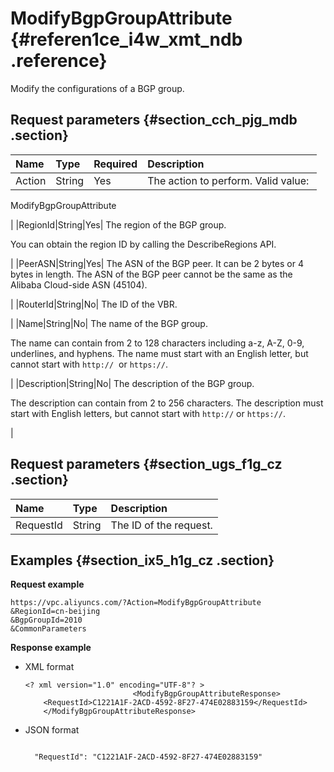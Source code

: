 # ModifyBgpGroupAttribute {#referen1ce_i4w_xmt_ndb .reference}

Modify the configurations of a BGP group.

## Request parameters {#section_cch_pjg_mdb .section}

|Name|Type|Required|Description|
|:---|:---|:-------|:----------|
|Action|String|Yes| The action to perform. Valid value: 

 ModifyBgpGroupAttribute

 |
|RegionId|String|Yes| The region of the BGP group.

 You can obtain the region ID by calling the DescribeRegions API.

 |
|PeerASN|String|Yes| The ASN of the BGP peer. It can be 2 bytes or 4 bytes in length. The ASN of the BGP peer cannot be the same as the Alibaba Cloud-side ASN \(45104\).

 |
|RouterId|String|No| The ID of the VBR.

 |
|Name|String|No| The name of the BGP group.

 The name can contain from 2 to 128 characters including a-z, A-Z, 0-9, underlines, and hyphens. The name must start with an English letter, but cannot start with `http://`  or `https://`.

 |
|Description|String|No| The description of the BGP group.

 The description can contain from 2 to 256 characters. The description must start with English letters, but cannot start with `http://` or `https://`.

 |

## Request parameters {#section_ugs_f1g_cz .section}

|Name|Type|Description|
|:---|:---|:----------|
|RequestId|String|The ID of the request.|

## Examples {#section_ix5_h1g_cz .section}

**Request example**

``` {#createVPCpub}
https://vpc.aliyuncs.com/?Action=ModifyBgpGroupAttribute
&RegionId=cn-beijing
&BgpGroupId=2010
&CommonParameters
```

**Response example**

-   XML format

    ```
    <? xml version="1.0" encoding="UTF-8"? >
                            <ModifyBgpGroupAttributeResponse>
        <RequestId>C1221A1F-2ACD-4592-8F27-474E02883159</RequestId>
        </ModifyBgpGroupAttributeResponse>
    ```

-   JSON format

    ```
    
      "RequestId": "C1221A1F-2ACD-4592-8F27-474E02883159"
    
    ```


